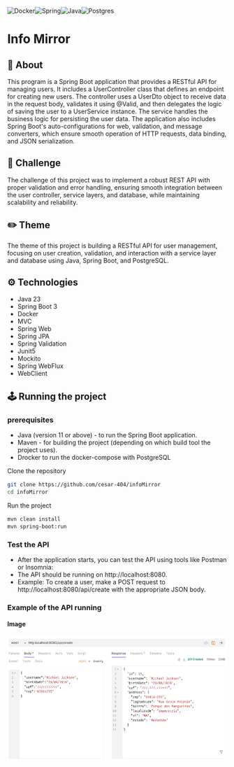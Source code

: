 ![Docker](https://img.shields.io/badge/docker-%230db7ed.svg?style=for-the-badge&logo=docker&logoColor=white)![Spring](https://img.shields.io/badge/spring-%236DB33F.svg?style=for-the-badge&logo=spring&logoColor=white)![Java](https://img.shields.io/badge/java-%23ED8B00.svg?style=for-the-badge&logo=openjdk&logoColor=white)![Postgres](https://img.shields.io/badge/postgres-%23316192.svg?style=for-the-badge&logo=postgresql&logoColor=white)

# Info Mirror

## 📝 About

This program is a Spring Boot application that provides a RESTful API for managing users. It includes a UserController class that defines an endpoint for creating new users. The controller uses a UserDto object to receive data in the request body, validates it using @Valid, and then delegates the logic of saving the user to a UserService instance. The service handles the business logic for persisting the user data. The application also includes Spring Boot's auto-configurations for web, validation, and message converters, which ensure smooth operation of HTTP requests, data binding, and JSON serialization.

## 🔩 Challenge
The challenge of this project was to implement a robust REST API with proper validation and error handling, ensuring smooth integration between the user controller, service layers, and database, while maintaining scalability and reliability.

## ✏️ Theme
The theme of this project is building a RESTful API for user management, focusing on user creation, validation, and interaction with a service layer and database using Java, Spring Boot, and PostgreSQL.

## ⚙️ Technologies

- Java 23
- Spring Boot 3
- Docker
- MVC
- Spring Web
- Spring JPA
- Spring Validation
- Junit5
- Mockito
- Spring WebFlux
- WebClient

## 🕹 Running the project

### prerequisites

- Java (version 11 or above) - to run the Spring Boot application.
- Maven - for building the project (depending on which build tool the project uses).
- Drocker to run the docker-compose with PostgreSQL

Clone the repository

```bash
git clone https://github.com/cesar-404/infoMirror
cd infoMirror
```

Run the project

```bash
mvn clean install
mvn spring-boot:run
```

### Test the API
- After the application starts, you can test the API using tools like Postman or Insomnia:
- The API should be running on http://localhost:8080.
- Example: To create a user, make a POST request to http://localhost:8080/api/create with the appropriate JSON body.

### Example of the API running

#### Image

![image](/src/content/Screenshot%20From%202024-12-10%2018-42-23.png)

